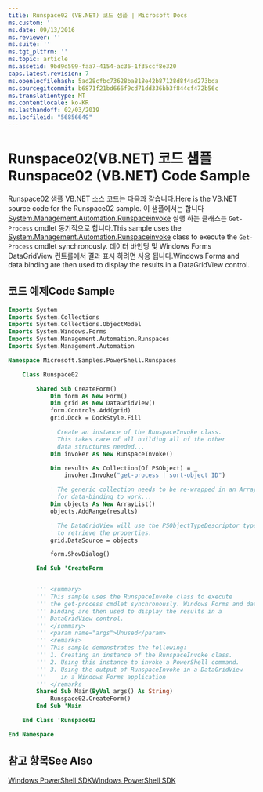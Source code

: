 ```yaml
---
title: Runspace02 (VB.NET) 코드 샘플 | Microsoft Docs
ms.custom: ''
ms.date: 09/13/2016
ms.reviewer: ''
ms.suite: ''
ms.tgt_pltfrm: ''
ms.topic: article
ms.assetid: 9bd9d599-faa7-4154-ac36-1f35ccf8e320
caps.latest.revision: 7
ms.openlocfilehash: 5ad28cfbc73628ba818e42b87128d8f4ad273bda
ms.sourcegitcommit: b6871f21bd666f9cd71dd336bb3f844cf472b56c
ms.translationtype: MT
ms.contentlocale: ko-KR
ms.lasthandoff: 02/03/2019
ms.locfileid: "56856649"
---
```

# <a name="runspace02-vbnet-code-sample"></a><span data-ttu-id="0ae66-102">Runspace02(VB.NET) 코드 샘플</span><span class="sxs-lookup"><span data-stu-id="0ae66-102">Runspace02 (VB.NET) Code Sample</span></span>

<span data-ttu-id="0ae66-103">Runspace02 샘플 VB.NET 소스 코드는 다음과 같습니다.</span><span class="sxs-lookup"><span data-stu-id="0ae66-103">Here is the VB.NET source code for the Runspace02 sample.</span></span> <span data-ttu-id="0ae66-104">이 샘플에서는 합니다 [System.Management.Automation.Runspaceinvoke](/dotnet/api/System.Management.Automation.RunspaceInvoke) 실행 하는 클래스는 `Get-Process` cmdlet 동기적으로 합니다.</span><span class="sxs-lookup"><span data-stu-id="0ae66-104">This sample uses the [System.Management.Automation.Runspaceinvoke](/dotnet/api/System.Management.Automation.RunspaceInvoke) class to execute the `Get-Process` cmdlet synchronously.</span></span> <span data-ttu-id="0ae66-105">데이터 바인딩 및 Windows Forms DataGridView 컨트롤에서 결과 표시 하려면 사용 됩니다.</span><span class="sxs-lookup"><span data-stu-id="0ae66-105">Windows Forms and data binding are then used to display the results in a DataGridView control.</span></span>

## <a name="code-sample"></a><span data-ttu-id="0ae66-106">코드 예제</span><span class="sxs-lookup"><span data-stu-id="0ae66-106">Code Sample</span></span>

```vb
Imports System
Imports System.Collections
Imports System.Collections.ObjectModel
Imports System.Windows.Forms
Imports System.Management.Automation.Runspaces
Imports System.Management.Automation

Namespace Microsoft.Samples.PowerShell.Runspaces

    Class Runspace02

        Shared Sub CreateForm()
            Dim form As New Form()
            Dim grid As New DataGridView()
            form.Controls.Add(grid)
            grid.Dock = DockStyle.Fill

            ' Create an instance of the RunspaceInvoke class.
            ' This takes care of all building all of the other
            ' data structures needed...
            Dim invoker As New RunspaceInvoke()

            Dim results As Collection(Of PSObject) = _
                invoker.Invoke("get-process | sort-object ID")

            ' The generic collection needs to be re-wrapped in an ArrayList
            ' for data-binding to work...
            Dim objects As New ArrayList()
            objects.AddRange(results)

            ' The DataGridView will use the PSObjectTypeDescriptor type
            ' to retrieve the properties.
            grid.DataSource = objects

            form.ShowDialog()

        End Sub 'CreateForm


        ''' <summary>
        ''' This sample uses the RunspaceInvoke class to execute
        ''' the get-process cmdlet synchronously. Windows Forms and data
        ''' binding are then used to display the results in a
        ''' DataGridView control.
        ''' </summary>
        ''' <param name="args">Unused</param>
        ''' <remarks>
        ''' This sample demonstrates the following:
        ''' 1. Creating an instance of the RunspaceInvoke class.
        ''' 2. Using this instance to invoke a PowerShell command.
        ''' 3. Using the output of RunspaceInvoke in a DataGridView
        '''    in a Windows Forms application
        ''' </remarks
        Shared Sub Main(ByVal args() As String)
            Runspace02.CreateForm()
        End Sub 'Main

    End Class 'Runspace02

End Namespace
```

<!-- TODO!!!: [!code-csharp[Runspace02.vb](../../powershell-sdk-samples/SDK-2.0/vb/Runspace02/Runspace02.vb#L09-L68 "Runspace02.vb")] -->

## <a name="see-also"></a><span data-ttu-id="0ae66-107">참고 항목</span><span class="sxs-lookup"><span data-stu-id="0ae66-107">See Also</span></span>

[<span data-ttu-id="0ae66-108">Windows PowerShell SDK</span><span class="sxs-lookup"><span data-stu-id="0ae66-108">Windows PowerShell SDK</span></span>](../windows-powershell-reference.md)